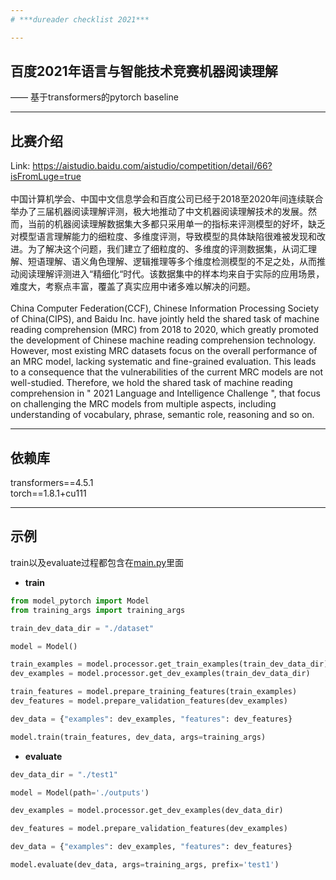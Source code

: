 ```yaml
---
# ***dureader checklist 2021***

---
```

## 百度2021年语言与智能技术竞赛机器阅读理解 
—— 基于transformers的pytorch baseline

---
## 比赛介绍
Link: https://aistudio.baidu.com/aistudio/competition/detail/66?isFromLuge=true<br><br>
中国计算机学会、中国中文信息学会和百度公司已经于2018至2020年间连续联合举办了三届机器阅读理解评测，极大地推动了中文机器阅读理解技术的发展。然而，当前的机器阅读理解数据集大多都只采用单一的指标来评测模型的好坏，缺乏对模型语言理解能力的细粒度、多维度评测，导致模型的具体缺陷很难被发现和改进。为了解决这个问题，我们建立了细粒度的、多维度的评测数据集，从词汇理解、短语理解、语义角色理解、逻辑推理等多个维度检测模型的不足之处，从而推动阅读理解评测进入“精细化“时代。该数据集中的样本均来自于实际的应用场景，难度大，考察点丰富，覆盖了真实应用中诸多难以解决的问题。<br><br>
China Computer Federation(CCF), Chinese Information Processing Society of China(CIPS), and Baidu Inc. have jointly held the shared task of machine reading comprehension (MRC) from 2018 to 2020, which greatly promoted the development of Chinese machine reading comprehension technology. However, most existing MRC datasets focus on the overall performance of an MRC model, lacking systematic and fine-grained evaluation. This leads to a consequence that the vulnerabilities of the current MRC models are not well-studied. Therefore, we hold the shared task of machine reading comprehension in " 2021 Language and Intelligence Challenge ", that focus on challenging the MRC models from multiple aspects, including understanding of vocabulary, phrase, semantic role, reasoning and so on.

---
## 依赖库
transformers==4.5.1<br>
torch==1.8.1+cu111<br>

---
## 示例
train以及evaluate过程都包含在[main.py](main.py)里面
* **train**<br>
```python
from model_pytorch import Model
from training_args import training_args

train_dev_data_dir = "./dataset"

model = Model()

train_examples = model.processor.get_train_examples(train_dev_data_dir)
dev_examples = model.processor.get_dev_examples(train_dev_data_dir)

train_features = model.prepare_training_features(train_examples)
dev_features = model.prepare_validation_features(dev_examples)

dev_data = {"examples": dev_examples, "features": dev_features}

model.train(train_features, dev_data, args=training_args)
```

* **evaluate**<br>
```python
dev_data_dir = "./test1"

model = Model(path='./outputs')

dev_examples = model.processor.get_dev_examples(dev_data_dir)

dev_features = model.prepare_validation_features(dev_examples)

dev_data = {"examples": dev_examples, "features": dev_features}

model.evaluate(dev_data, args=training_args, prefix='test1')
```
